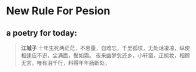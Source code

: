 # New Rule For Pesion

## **a poetry for today**:

> **江城子**
> 十年生死两茫茫，不思量，自难忘，千里孤坟，无处话凄凉，纵使相逢应不识，尘满面，鬓如霜。
> 夜来幽梦忽还乡，小轩窗，正梳妆，相顾无言，唯有泪千行，料得年年肠断处，